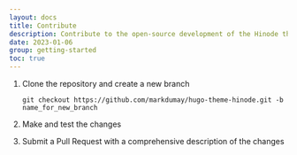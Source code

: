 ```yaml
---
layout: docs
title: Contribute
description: Contribute to the open-source development of the Hinode theme.
date: 2023-01-06
group: getting-started
toc: true
---
```


1. Clone the repository and create a new branch

    ```console
    git checkout https://github.com/markdumay/hugo-theme-hinode.git -b name_for_new_branch
    ```

2. Make and test the changes
3. Submit a Pull Request with a comprehensive description of the changes
